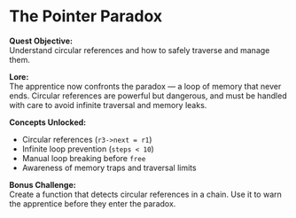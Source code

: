 # The Pointer Paradox

**Quest Objective:**  
Understand circular references and how to safely traverse and manage them.

**Lore:**  
The apprentice now confronts the paradox — a loop of memory that never ends. Circular references are powerful but dangerous, and must be handled with care to avoid infinite traversal and memory leaks.

**Concepts Unlocked:**
- Circular references (`r3->next = r1`)
- Infinite loop prevention (`steps < 10`)
- Manual loop breaking before `free`
- Awareness of memory traps and traversal limits

**Bonus Challenge:**  
Create a function that detects circular references in a chain. Use it to warn the apprentice before they enter the paradox.